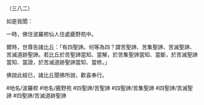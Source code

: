 （三八二）

如是我聞：

一時，佛住波羅㮈仙人住處鹿野苑中。

爾時，世尊告諸比丘：「有四聖諦。何等為四？謂苦聖諦、苦集聖諦、苦滅聖諦、苦滅道跡聖諦。若比丘於苦聖諦當知、當解，於苦集聖諦當知、當斷，於苦滅聖諦當知、當證，於苦滅道跡聖諦當知、當修。」

佛說此經已，諸比丘聞佛所說，歡喜奉行。

#地名/波羅㮈
#地名/鹿野苑
#四聖諦/苦聖諦
#四聖諦/苦集聖諦
#四聖諦/苦滅聖諦
#四聖諦/苦滅道跡聖諦
